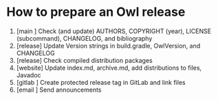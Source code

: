 # How to prepare an Owl release

1. [main   ] Check (and update) AUTHORS, COPYRIGHT (year), LICENSE (subcommand), CHANGELOG, and bibliography
2. [release] Update Version strings in build.gradle, OwlVersion, and CHANGELOG
3. [release] Check compiled distribution packages
4. [website] Update index.md, archive.md, add distributions to files, Javadoc
5. [gitlab ] Create protected release tag in GitLab and link files
6. [email  ] Send announcements
